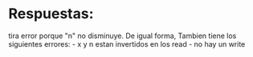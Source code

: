 # Respuestas:
tira error porque "n" no disminuye. De igual forma, Tambien tiene los siguientes errores:
	- x y n estan invertidos en los read
	- no hay un write